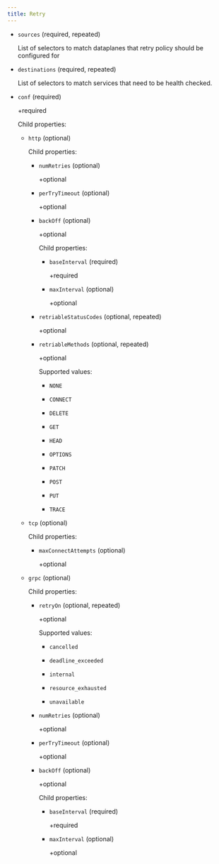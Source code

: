 ```yaml
---
title: Retry
---
```


- `sources` (required, repeated)

    List of selectors to match dataplanes that retry policy should be
    configured for

- `destinations` (required, repeated)

    List of selectors to match services that need to be health checked.

- `conf` (required)

    +required

    Child properties:    
    
    - `http` (optional)
    
        Child properties:    
        
        - `numRetries` (optional)
        
            +optional    
        
        - `perTryTimeout` (optional)
        
            +optional    
        
        - `backOff` (optional)
        
            +optional
        
            Child properties:    
            
            - `baseInterval` (required)
            
                +required    
            
            - `maxInterval` (optional)
            
                +optional    
        
        - `retriableStatusCodes` (optional, repeated)
        
            +optional    
        
        - `retriableMethods` (optional, repeated)
        
            +optional
        
            Supported values:
        
            - `NONE`
        
            - `CONNECT`
        
            - `DELETE`
        
            - `GET`
        
            - `HEAD`
        
            - `OPTIONS`
        
            - `PATCH`
        
            - `POST`
        
            - `PUT`
        
            - `TRACE`    
    
    - `tcp` (optional)
    
        Child properties:    
        
        - `maxConnectAttempts` (optional)
        
            +optional    
    
    - `grpc` (optional)
    
        Child properties:    
        
        - `retryOn` (optional, repeated)
        
            +optional
        
            Supported values:
        
            - `cancelled`
        
            - `deadline_exceeded`
        
            - `internal`
        
            - `resource_exhausted`
        
            - `unavailable`    
        
        - `numRetries` (optional)
        
            +optional    
        
        - `perTryTimeout` (optional)
        
            +optional    
        
        - `backOff` (optional)
        
            +optional
        
            Child properties:    
            
            - `baseInterval` (required)
            
                +required    
            
            - `maxInterval` (optional)
            
                +optional

